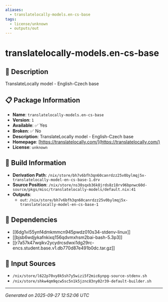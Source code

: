 ```yaml
---
aliases:
  - translatelocally-models.en-cs-base
tags:
  - license/unknown
  - outputs/out
---
```


# translatelocally-models.en-cs-base

## 📝 Description

TranslateLocally model - English-Czech base

## 📋 Package Information

- **Name**: `translatelocally-models.en-cs-base`
- **Version**: `1`
- **Available**: ✅ Yes
- **Broken**: ✅ No
- **Description**: TranslateLocally model - English-Czech base
- **Homepage**: [https://translatelocally.com/](https://translatelocally.com/)
- **License**: `unknown`

## 🔧 Build Information

- **Derivation Path**: `/nix/store/bh7v6bfh3qn60canrdzz25v0bylmqj5x-translatelocally-model-en-cs-base-1.drv`
- **Source Position**: `/nix/store/ns30sqxb36k8jrds8z18rv96bpnwc60d-source/pkgs/misc/translatelocally-models/default.nix:41`
- **Outputs**:
  - `out`:  `/nix/store/bh7v6bfh3qn60canrdzz25v0bylmqj5x-translatelocally-model-en-cs-base-1`

## 🔗 Dependencies

- [[6dg1vi55ynf4dmkmmcn945pwdz010s34-stdenv-linux]]
- [[bjsb6wdjykafnkixq156qdvmxhsm2bai-bash-5.3p3]]
- [[r7a57k47wqikv2ycydrcsdwxi1dg29rc-encs.student.base.v1.db770d87e491b0dc.tar.gz]]

## 📁 Input Sources

- `/nix/store/l622p70vy8k5sh7y5wizi5f2mic6ynpg-source-stdenv.sh`
- `/nix/store/shkw4qm9qcw5sc5n1k5jznc83ny02r39-default-builder.sh`

---
*Generated on 2025-09-27 12:52:06 UTC*
